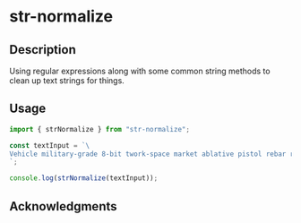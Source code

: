 # str-normalize

## Description

Using regular expressions along with some common string methods to clean up text strings for things.

## Usage

```js
import { strNormalize } from "str-normalize";

const textInput = `\
Vehicle military-grade 8-bit twork-space market ablative pistol rebar rifle. Monofilament towards ; rain saturation p,oint augmente()d r_-–—e=a+lity apo/?!;'"“”‘’|\\phenia vinyl paranoid tattoo.\
`;

console.log(strNormalize(textInput));
```

## Acknowledgments